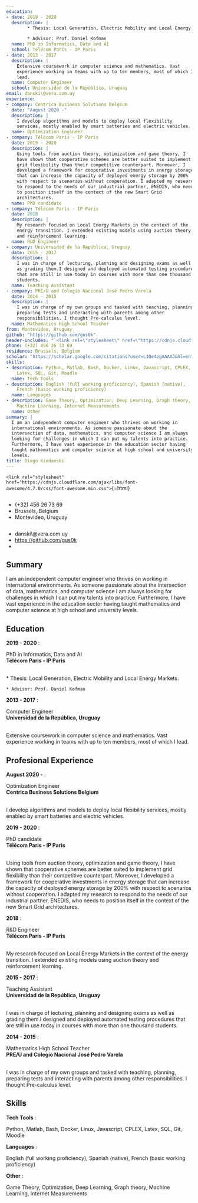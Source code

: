 ```yaml
---
education:
- date: 2019 - 2020
  description: |
        * Thesis: Local Generation, Electric Mobility and Local Energy Markets.

        * Advisor: Prof. Daniel Kofman
  name: PhD in Informatics, Data and AI
  school: Télécom Paris - IP Paris
- date: 2013 - 2017
  description: |
    Extensive coursework in computer science and mathematics. Vast
    experience working in teams with up to ten members, most of which I
    lead.
  name: Computer Engineer
  school: Universidad de la República, Uruguay
email: danski\@vera.com.uy
experience:
- company: Centrica Business Solutions Belgium
  date: "August 2020 -"
  description: |
    I develop algorithms and models to deploy local flexibility
    services, mostly enabled by smart batteries and electric vehicles.
  name: Optimization Engineer
- company: Télécom Paris - IP Paris
  date: 2019 - 2020
  description: |
    Using tools from auction theory, optimization and game theory, I
    have shown that cooperative schemes are better suited to implement
    grid flexibility than their competitive counterpart. Moreover, I
    developed a framework for cooperative investments in energy storage
    that can increase the capacity of deployed energy storage by 200%
    with respect to scenarios without cooperation. I adapted my research
    to respond to the needs of our industrial partner, ENEDIS, who needs
    to position itself in the context of the new Smart Grid
    architectures.
  name: PhD candidate
- company: Télécom Paris - IP Paris
  date: 2018
  description: |
    My research focused on Local Energy Markets in the context of the
    energy transition. I extended existing models using auction theory
    and reinforcement learning.
  name: R&D Engineer
- company: Universidad de la República, Uruguay
  date: 2015 - 2017
  description: |
    I was in charge of lecturing, planning and designing exams as well
    as grading them.I designed and deployed automated testing procedures
    that are still in use today in courses with more than one thousand
    students.
  name: Teaching Assistant
- company: PRE/U and Colegio Nacional José Pedro Varela
  date: 2014 - 2015
  description: |
    I was in charge of my own groups and tasked with teaching, planning,
    preparing tests and interacting with parents among other
    responsibilities. I thought Pre-calculus level.
  name: Mathematics High School Teacher
from: Montevideo, Uruguay
github: "https://github.com/gus0k"
header-includes: "`<link rel=\"stylesheet\" href=\"https://cdnjs.cloudflare.com/ajax/libs/font-awesome/4.7.0/css/font-awesome.min.css\">`{=html}"
phone: (+32) 456 26 73 69
residence: Brussels, Belgium
scholar: "https://scholar.google.com/citations?user=L1Qe4zgAAAAJ&hl=en"
skills:
- description: Python, Matlab, Bash, Docker, Linux, Javascript, CPLEX,
    Latex, SQL, Git, Moodle
  name: Tech Tools
- description: English (full working proficiency), Spanish (native),
    French (basic working proficiency)
  name: Languages
- description: Game Theory, Optimization, Deep Learning, Graph theory,
    Machine Learning, Internet Measurements
  name: Other
summary: |
  I am an independent computer engineer who thrives on working in
  international environments. As someone passionate about the
  intersection of data, mathematics, and computer science I am always
  looking for challenges in which I can put my talents into practice.
  Furthermore, I have vast experience in the education sector having
  taught mathematics and computer science at high school and university
  levels.
title: Diego Kiedanski
---
```


`<link rel="stylesheet" href="https://cdnjs.cloudflare.com/ajax/libs/font-awesome/4.7.0/css/font-awesome.min.css">`{=html}




<div class="row">

<div class="column">
<ul class="fa-ul">
<li> <span class="fa-li"> <i class="fa fa-phone"></i></span> (+32) 456
26 73 69</li>
<li> <span class="fa-li"> <i class="fa fa-map-marker"></i></span> Brussels,
Belgium</li>
<li> <span class="fa-li"> <i class="fa fa-home"></i></span> Montevideo,
Uruguay</li>
</ul>

</div>

<div class="column, right">
<ul class="fa-ul">
<li> <span class="fa-li"> <i class="fa fa-envelope"></i></span> danski\@vera.com.uy</li>
<li> <span class="fa-li"> <i class="fa fa-github"></i></span> <a href="https://github.com/gus0k"> https://github.com/gus0k </a> </li>
<li> <span class="fa-li"> <i class="fa fa-globe"></i></span> <a href="">  </a></li>
</ul>
</div>

</div>


## Summary

I am an independent computer engineer who thrives on working in
international environments. As someone passionate about the intersection
of data, mathematics, and computer science I am always looking for
challenges in which I can put my talents into practice. Furthermore, I
have vast experience in the education sector having taught mathematics
and computer science at high school and university levels.

## Education

**2019 - 2020**
:    <div class="left"> PhD in Informatics, Data and
AI </div> <div class="right"> **Télécom Paris - IP Paris** </div> <br> 
    <p> * Thesis: Local Generation, Electric Mobility and Local Energy Markets.

    * Advisor: Prof. Daniel Kofman

 </p>

**2013 - 2017**
:    <div class="left"> Computer
Engineer </div> <div class="right"> **Universidad de la República,
Uruguay** </div> <br> 
    <p> Extensive coursework in computer science and mathematics. Vast
experience working in teams with up to ten members, most of which I
lead.

 </p>



## Profesional Experience

**August 2020 -**
:    <div class="left"> Optimization
Engineer </div> <div class="right"> **Centrica Business Solutions
Belgium** </div> <br> 
    <p> I develop algorithms and models to deploy local flexibility
services, mostly enabled by smart batteries and electric vehicles.

 </p>

**2019 - 2020**
:    <div class="left"> PhD
candidate </div> <div class="right"> **Télécom Paris - IP
Paris** </div> <br> 
    <p> Using tools from auction theory, optimization and game theory, I
have shown that cooperative schemes are better suited to implement grid
flexibility than their competitive counterpart. Moreover, I developed a
framework for cooperative investments in energy storage that can
increase the capacity of deployed energy storage by 200% with respect to
scenarios without cooperation. I adapted my research to respond to the
needs of our industrial partner, ENEDIS, who needs to position itself in
the context of the new Smart Grid architectures.

 </p>

**2018**
:    <div class="left"> R&D
Engineer </div> <div class="right"> **Télécom Paris - IP
Paris** </div> <br> 
    <p> My research focused on Local Energy Markets in the context of
the energy transition. I extended existing models using auction theory
and reinforcement learning.

 </p>

**2015 - 2017**
:    <div class="left"> Teaching
Assistant </div> <div class="right"> **Universidad de la República,
Uruguay** </div> <br> 
    <p> I was in charge of lecturing, planning and designing exams as
well as grading them.I designed and deployed automated testing
procedures that are still in use today in courses with more than one
thousand students.

 </p>

**2014 - 2015**
:    <div class="left"> Mathematics High School
Teacher </div> <div class="right"> **PRE/U and Colegio Nacional José
Pedro Varela** </div> <br> 
    <p> I was in charge of my own groups and tasked with teaching,
planning, preparing tests and interacting with parents among other
responsibilities. I thought Pre-calculus level.

 </p>


## Skills

**Tech Tools**
:   <p> Python, Matlab, Bash, Docker, Linux, Javascript, CPLEX, Latex,
SQL, Git, Moodle </p>


**Languages**
:   <p> English (full working proficiency), Spanish (native), French
(basic working proficiency) </p>


**Other**
:   <p> Game Theory, Optimization, Deep Learning, Graph theory, Machine
Learning, Internet Measurements </p>
